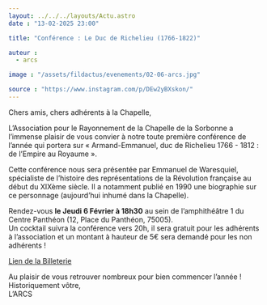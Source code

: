 ```yaml
---
layout: ../../../layouts/Actu.astro
date : "13-02-2025 23:00"

title: "Conférence : Le Duc de Richelieu (1766-1822)"

auteur :
  - arcs

image : "/assets/fildactus/evenements/02-06-arcs.jpg"

source : "https://www.instagram.com/p/DEw2yBXskon/"
---
```


Chers amis, chers adhérents à la Chapelle,

L’Association pour le Rayonnement de la Chapelle de la Sorbonne a l’immense plaisir de vous convier à notre toute première conférence de l’année qui portera sur « Armand-Emmanuel, duc de Richelieu 1766 - 1812 : de l’Empire au Royaume ».

Cette conférence nous sera présentée par Emmanuel de Waresquiel, spécialiste de l’histoire des représentations de la Révolution française au début du XIXème siècle. Il a notamment publié en 1990 une biographie sur ce personnage (aujourd’hui inhumé dans la Chapelle).

Rendez-vous __le Jeudi 6 Février à 18h30__ au sein de l’amphithéâtre 1 du Centre Panthéon (12, Place du Panthéon, 75005).  
Un cocktail suivra la conférence vers 20h, il sera gratuit pour les adhérents à l’association et un montant à hauteur de 5€ sera demandé pour les non adhérents !

[Lien de la Billeterie](https://www.billetweb.fr/conference-duc-de-richelieu-1766-1822-par-emmanuel-de-waresquiel)

Au plaisir de vous retrouver nombreux pour bien commencer l’année !  
Historiquement vôtre,  
L’ARCS